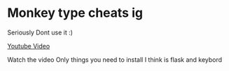 # Monkey type cheats ig 

Seriously Dont use it :) 

[Youtube Video](https://www.youtube.com/watch?v=I3kzGDgEyjo&t=10s)

Watch the video Only things you need to install I think is flask and keybord 
